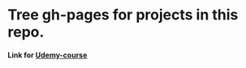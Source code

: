 # Tree gh-pages for projects in this repo.

#### Link for [Udemy-course](https://www.udemy.com/course/javascript_full/)
